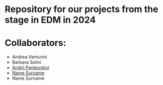 Repository for our projects from the stage in EDM in 2024
=========================================================

# Collaborators:
- Andrea Venturini
- Barbara Solini
- [Andrii Pankovskyi](https://github.com/A-sc0rp)
- [Name Surname](https://github.com/Olivariz)
- Name Surname

